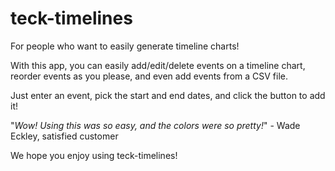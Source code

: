 # teck-timelines #

For people who want to easily generate timeline charts!

With this app, you can easily add/edit/delete events on a timeline chart, reorder events as you please, and even add events from a CSV file.

Just enter an event, pick the start and end dates, and click the button to add it!

"_Wow! Using this was so easy, and the colors were so pretty!_" - Wade Eckley, satisfied customer

We hope you enjoy using teck-timelines!
